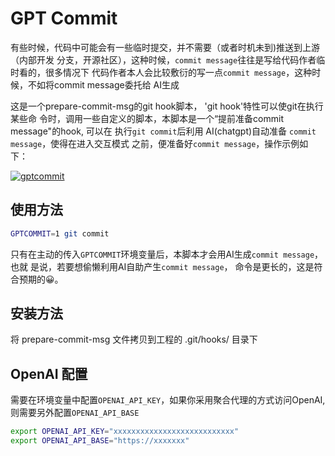 # GPT Commit

有些时候，代码中可能会有一些临时提交，并不需要（或者时机未到)推送到上游（内部开发
分支，开源社区），这种时候，`commit message`往往是写给代码作者临时看的，很多情况下
代码作者本人会比较敷衍的写一点`commit message`，这种时候，不如将commit message委托给
AI生成

这是一个prepare-commit-msg的git hook脚本， 'git hook'特性可以使git在执行某些命
令时，调用一些自定义的脚本，本脚本是一个“提前准备commit message"的hook, 可以在
执行`git commit`后利用 AI(chatgpt)自动准备 `commit message`，使得在进入交互模式
之前，便准备好`commit message`，操作示例如
下：

[![gptcommit](https://asciinema.org/a/AcMRbMhggwfrx3pz4CLmwOLla.svg)](https://asciinema.org/a/AcMRbMhggwfrx3pz4CLmwOLla)

## 使用方法

```sh
GPTCOMMIT=1 git commit
```
只有在主动的传入`GPTCOMMIT`环境变量后，本脚本才会用AI生成`commit message`，也就
是说，若要想偷懒利用AI自助产生`commit message`， 命令是更长的，这是符合预期的😀。

## 安装方法

将 prepare-commit-msg 文件拷贝到工程的 .git/hooks/ 目录下

## OpenAI 配置

需要在环境变量中配置`OPENAI_API_KEY`，如果你采用聚合代理的方式访问OpenAI, 则需要另外配置`OPENAI_API_BASE`

```sh
export OPENAI_API_KEY="xxxxxxxxxxxxxxxxxxxxxxxxxxx"
export OPENAI_API_BASE="https://xxxxxxx"
```

